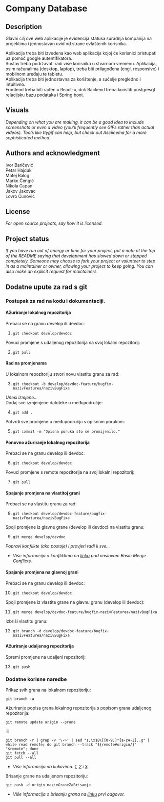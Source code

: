 

# Company Database

## Description
Glavni cilj ove web aplikacije je evidencija statusa suradnja kompanija na projektima i jednostavan uvid od strane ovlaštenih korisnika.

Aplikacija treba biti izvedena kao web aplikacija kojoj će korisnici pristupati uz pomoć google autentifikatora.  
Sustav treba podržavati radi više korisnika u stvarnom vremenu.
Aplikacija, osim računalima (desktop, laptop), treba biti prilagođena (engl. responsive) i mobilnom uređaju te tabletu.  
Aplikacija treba biti jednostavna za korištenje, a sučelje pregledno i intuitivno.  
Frontend treba biti rađen u React-u, dok Backend treba koristiti postgresql relacijsku bazu podataka i Spring boot.

## Visuals
*Depending on what you are making, it can be a good idea to include screenshots or even a video (you'll frequently see GIFs rather than actual videos). Tools like ttygif can help, but check out Asciinema for a more sophisticated method.*

## Authors and acknowledgment
Ivor Baričević  
Petar Hajduk  
Matej Balog  
Marko Čengić  
Nikola Capan  
Jakov Jakovac  
Lovro Čunović  

## License
*For open source projects, say how it is licensed.*

## Project status
*If you have run out of energy or time for your project, put a note at the top of the README saying that development has slowed down or stopped completely. Someone may choose to fork your project or volunteer to step in as a maintainer or owner, allowing your project to keep going. You can also make an explicit request for maintainers.*

## Dodatne upute za rad s git

### Postupak za rad na kodu i dokumentaciji.

#### Ažuriranje lokalnog repozitorija

Prebaci se na granu develop ili devdoc:

1. `git checkout develop/devdoc`

Povuci promjene s udaljenog repozitorija na svoj lokalni repozitorij:

2. `git pull`

#### Rad na promjenama

U lokalnom repozitoriju stvori novu vlastitu granu za rad:

3. `git checkout -b develop/devdoc-feature/bugfix-nazivFeaturea/nazivBugFixa`

*Unesi izmjene...*  
Dodaj sve izmjenjene datoteke u međupodručje:

4. `git add .`

Potvrdi sve promjene u međupodručju s opisnom porukom:

5. `git commit -m "Opisna poruka sto se promijenilo."`

#### Ponovno ažuriranje lokalnog repozitorija

Prebaci se na granu develop ili devdoc:

6. `git checkout develop/devdoc`

Povuci promjene s remote repozitorija na svoj lokalni repozitorij:

7. `git pull`

#### Spajanje promjena na vlastitoj grani

Prebaci se na vlastitu granu za rad:

8. `git checkout develop/devdoc-feature/bugfix-nazivFeaturea/nazivBugFixa`

Spoji promjene iz glavne grane (develop ili devdoc) na vlastitu granu:

9. `git merge develop/devdoc`

*Popravi konfilkte (ako postoje) i provjeri radi li sve...*
* *Više informacija o konfliktima na [linku](https://git-scm.com/book/en/v2/Git-Branching-Basic-Branching-and-Merging) pod naslovom Basic Merge Conflicts.*

#### Spajanje promjena na glavnoj grani

Prebaci se na granu develop ili devdoc:

10.  `git checkout develop/devdoc`

Spoji promjene iz vlastite grane na glavnu granu (develop ili devdoc):

11.  `git merge develop/devdoc-feature/bugfix-nazivFeaturea/nazivBugFixa`

Izbriši vlastitu granu:

12.  `git branch -d develop/devdoc-feature/bugfix-nazivFeaturea/nazivBugFixa`

#### Ažuriranje udaljenog repozitorija

Spremi promjene na udaljeni repozitorij:

13.  `git push`

### Dodatne korisne naredbe

Prikaz svih grana na lokalnom repozitoriju:

`git branch -a`

Ažuriranje popisa grana lokalnog repozitorija s popisom grana udaljenog repozitorija:

`git remote update origin --prune`

ili

```
git branch -r | grep -v '\->' | sed "s,\x1B\[[0-9;]*[a-zA-Z],,g" | while read remote; do git branch --track "${remote#origin/}" "$remote"; done
git fetch --all
git pull --all
```

* *Više informacija na linkovima: [1](https://stackoverflow.com/questions/36358265/when-does-git-refresh-the-list-of-remote-branches), [2](https://stackoverflow.com/questions/10312521/how-do-i-fetch-all-git-branches) i [3](https://stackoverflow.com/questions/17712468/what-is-the-difference-between-git-remote-update-git-fetch-and-git-pull).*

Brisanje grane na udaljenom repozitoriju:

`git push -d origin nazivGraneZaBrisanje`

* *Više informacija o brisanju grana na [linku](https://stackoverflow.com/questions/2003505/how-do-i-delete-a-git-branch-locally-and-remotely) prvi odgovor.*